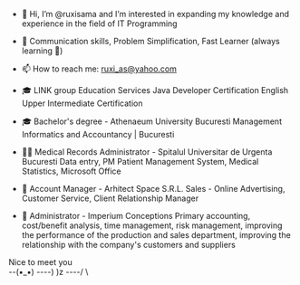 - 👋 Hi, I’m @ruxisama and I’m interested in expanding my knowledge and experience in the field of IT Programming
- 🦸  Communication skills, Problem Simplification, Fast Learner (always learning 🤯) 
- 📫 How to reach me: ruxi_as@yahoo.com

- 🎓 LINK group Education Services
Java Developer Certification
English Upper Intermediate Certification
- 🎓 Bachelor's degree - Athenaeum University Bucuresti
Management Informatics and Accountancy | Bucuresti
- 👩‍⚕️ Medical Records Administrator - Spitalul Universitar de Urgenta Bucuresti
 Data entry, PM Patient Management System, Medical Statistics, Microsoft Office
- 💼 Account Manager - Arhitect Space S.R.L.
 Sales - Online Advertising, Customer Service, Client Relationship Manager
- 💼 Administrator - Imperium Conceptions
 Primary accounting, cost/benefit analysis, time management, risk management, 
 improving the performance of the production and sales department, improving the
 relationship with the company's customers and suppliers

Nice to meet you    
--\(▪_▪)
----) )z
----/ \

<!---
ruxisama/ruxisama is a ✨ special ✨ repository because its `README.md` (this file) appears on your GitHub profile.
You can click the Preview link to take a look at your changes.
--->
